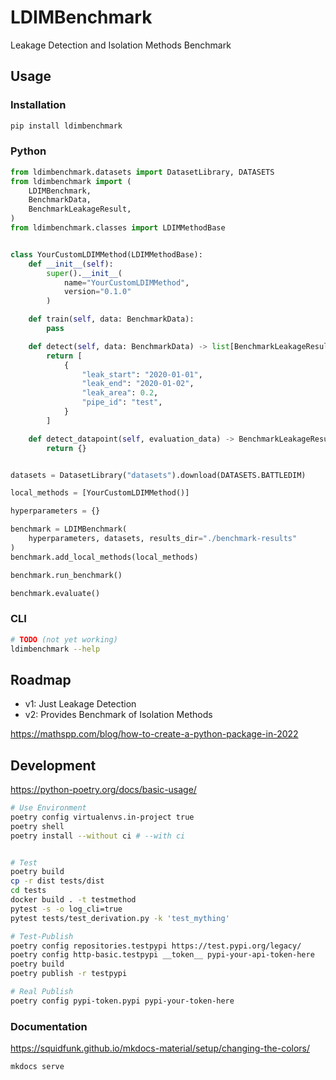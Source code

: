 # LDIMBenchmark

Leakage Detection and Isolation Methods Benchmark

## Usage

### Installation

```bash
pip install ldimbenchmark
```

### Python

```python
from ldimbenchmark.datasets import DatasetLibrary, DATASETS
from ldimbenchmark import (
    LDIMBenchmark,
    BenchmarkData,
    BenchmarkLeakageResult,
)
from ldimbenchmark.classes import LDIMMethodBase


class YourCustomLDIMMethod(LDIMMethodBase):
    def __init__(self):
        super().__init__(
            name="YourCustomLDIMMethod",
            version="0.1.0"
        )

    def train(self, data: BenchmarkData):
        pass

    def detect(self, data: BenchmarkData) -> list[BenchmarkLeakageResult]:
        return [
            {
                "leak_start": "2020-01-01",
                "leak_end": "2020-01-02",
                "leak_area": 0.2,
                "pipe_id": "test",
            }
        ]

    def detect_datapoint(self, evaluation_data) -> BenchmarkLeakageResult:
        return {}


datasets = DatasetLibrary("datasets").download(DATASETS.BATTLEDIM)

local_methods = [YourCustomLDIMMethod()]

hyperparameters = {}

benchmark = LDIMBenchmark(
    hyperparameters, datasets, results_dir="./benchmark-results"
)
benchmark.add_local_methods(local_methods)

benchmark.run_benchmark()

benchmark.evaluate()
```

### CLI

```bash
# TODO (not yet working)
ldimbenchmark --help
```

## Roadmap

- v1: Just Leakage Detection
- v2: Provides Benchmark of Isolation Methods

https://mathspp.com/blog/how-to-create-a-python-package-in-2022

## Development

https://python-poetry.org/docs/basic-usage/

```bash
# Use Environment
poetry config virtualenvs.in-project true
poetry shell
poetry install --without ci # --with ci


# Test
poetry build
cp -r dist tests/dist
cd tests
docker build . -t testmethod
pytest -s -o log_cli=true
pytest tests/test_derivation.py -k 'test_mything'

# Test-Publish
poetry config repositories.testpypi https://test.pypi.org/legacy/
poetry config http-basic.testpypi __token__ pypi-your-api-token-here
poetry build
poetry publish -r testpypi

# Real Publish
poetry config pypi-token.pypi pypi-your-token-here
```

### Documentation

https://squidfunk.github.io/mkdocs-material/setup/changing-the-colors/

```
mkdocs serve
```
